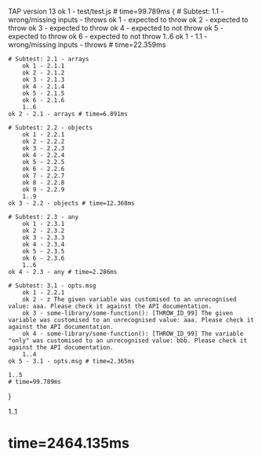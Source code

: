 TAP version 13
ok 1 - test/test.js # time=99.789ms {
    # Subtest: 1.1 - wrong/missing inputs - throws
        ok 1 - expected to throw
        ok 2 - expected to throw
        ok 3 - expected to throw
        ok 4 - expected to not throw
        ok 5 - expected to throw
        ok 6 - expected to not throw
        1..6
    ok 1 - 1.1 - wrong/missing inputs - throws # time=22.359ms
    
    # Subtest: 2.1 - arrays
        ok 1 - 2.1.1
        ok 2 - 2.1.2
        ok 3 - 2.1.3
        ok 4 - 2.1.4
        ok 5 - 2.1.5
        ok 6 - 2.1.6
        1..6
    ok 2 - 2.1 - arrays # time=6.891ms
    
    # Subtest: 2.2 - objects
        ok 1 - 2.2.1
        ok 2 - 2.2.2
        ok 3 - 2.2.3
        ok 4 - 2.2.4
        ok 5 - 2.2.5
        ok 6 - 2.2.6
        ok 7 - 2.2.7
        ok 8 - 2.2.8
        ok 9 - 2.2.9
        1..9
    ok 3 - 2.2 - objects # time=12.368ms
    
    # Subtest: 2.3 - any
        ok 1 - 2.3.1
        ok 2 - 2.3.2
        ok 3 - 2.3.3
        ok 4 - 2.3.4
        ok 5 - 2.3.5
        ok 6 - 2.3.6
        1..6
    ok 4 - 2.3 - any # time=2.286ms
    
    # Subtest: 3.1 - opts.msg
        ok 1 - 2.2.1
        ok 2 - z The given variable was customised to an unrecognised value: aaa. Please check it against the API documentation.
        ok 3 - some-library/some-function(): [THROW_ID_99] The given variable was customised to an unrecognised value: aaa. Please check it against the API documentation.
        ok 4 - some-library/some-function(): [THROW_ID_99] The variable "only" was customised to an unrecognised value: bbb. Please check it against the API documentation.
        1..4
    ok 5 - 3.1 - opts.msg # time=2.365ms
    
    1..5
    # time=99.789ms
}

1..1
# time=2464.135ms
